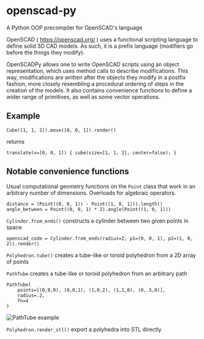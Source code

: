 # openscad-py

A Python OOP precompiler for OpenSCAD's language

OpenSCAD ( https://openscad.org/ ) uses a functional scripting language to define solid 3D CAD models.
As such, it is a prefix language (modifiers go before the things they modify).

OpenSCADPy allows one to write OpenSCAD scripts using an object representation, which uses method calls
to describe modifications. This way, modifications are written after the objects they modify in a postfix
fashion, more closely resembling a procedural ordering of steps in the creation of the models.
It also contains convenience functions to define a wider range of primitives, as well as some vector operations.

## Example

```
Cube([1, 1, 2]).move([0, 0, 1]).render()
```

returns


```
translate(v=[0, 0, 1]) { cube(size=[1, 1, 2], center=false); }
```

## Notable convenience functions

Usual computational geometry functions on the `Point` class that work in an arbitrary number of dimensions. Overloads for algebraic operators.

```
distance = (Point((0, 0, 1)) - Point((1, 0, 1))).length()
angle_between = Point((0, 0, 1) * 2).angle(Point((1, 0, 1)))
```

`Cylinder.from_ends()` constructs a cylinder between two given points in space

```
openscad_code = Cylinder.from_ends(radius=2, p1=(0, 0, 1), p2=(1, 0, 2)).render()
```

`Polyhedron.tube()` creates a tube-like or toroid polyhedron from a 2D array of points

`PathTube` creates a tube-like or toroid polyhedron from an arbitrary path

```
PathTube(
    points=[(0,0,0), (0,0,1), (1,0,2), (1,1,0), (0,.5,0)],
    radius=.2,
    fn=4
)
```

![PathTube example](https://raw.github.com/csirmaz/openscad-py/master/images/pathtube.png)

`Polyhedron.render_stl()` export a polyhedra into STL directly
